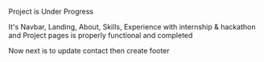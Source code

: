 Project is Under Progress

It's Navbar, Landing, About, Skills, Experience with internship & hackathon and Project pages is properly functional and completed

Now next is to update contact then create footer
